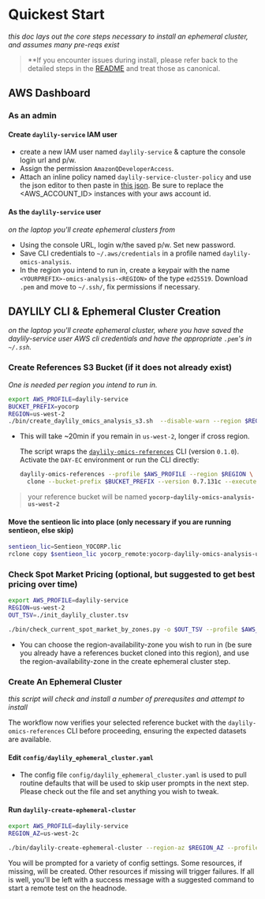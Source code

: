 # Quickest Start
_this doc lays out the core steps necessary to install an ephemeral cluster, and assumes many pre-reqs exist_

> **If you encounter issues during install, please refer back to the detailed steps in the [README](README.md) and treat those as canonical.

## AWS Dashboard
### As an admin
#### Create `daylily-service` IAM user
- create a new IAM user named `daylily-service` & capture the console login url and p/w. 
- Assign the permission `AmazonQDeveloperAccess`. 
- Attach an inline policy named `daylily-service-cluster-policy` and use the json editor to then paste in [this json](config/aws/daylily-service-cluster-policy.json). Be sure to replace the <AWS_ACCOUNT_ID> instances with your aws account id.

#### As the `daylily-service` user
_on the laptop you'll create ephemeral clusters from_

- Using the console URL, login w/the saved p/w. Set new password.
- Save CLI credentials to `~/.aws/credentials` in a profile named `daylily-omics-analysis`.
- In the region you intend to run in, create a keypair with the name `<YOURPREFIX>-omics-analysis-<REGION>` of the type `ed25519`. Download `.pem` and move to `~/.ssh/`, fix permissions if necessary.

## DAYLILY CLI & Ephemeral Cluster Creation
_on the laptop you'll create ephemeral cluster, where you have saved the daylily-service user AWS cli credentials and have the appropriate `.pem`'s in `~/.ssh`._

### Create References S3 Bucket (if it does not already exist)
_One is needed per region you intend to run in._

```bash
export AWS_PROFILE=daylily-service
BUCKET_PREFIX=yocorp
REGION=us-west-2
./bin/create_daylily_omics_analysis_s3.sh  --disable-warn --region $REGION --profile $AWS_PROFILE --bucket-prefix $BUCKET_PREFIX --disable-dryrun
```

- This will take ~20min if you remain in `us-west-2`, longer if cross region.

  The script wraps the [`daylily-omics-references`](https://github.com/Daylily-Informatics/daylily-omics-references)
  CLI (version `0.1.0`). Activate the `DAY-EC` environment or run the CLI directly:

  ```bash
  daylily-omics-references --profile $AWS_PROFILE --region $REGION \
    clone --bucket-prefix $BUCKET_PREFIX --version 0.7.131c --execute
  ```

> your reference bucket will be named **`yocorp-daylily-omics-analysis-us-west-2`**


#### Move the sentieon lic into place (only necessary if you are running sentieon, else skip)

```bash
sentieon_lic=Sentieon_YOCORP.lic
rclone copy $sentieon_lic yocorp_remote:yocorp-daylily-omics-analysis-us-west-2/data/cached_envs/
```

### Check Spot Market Pricing (optional, but suggested to get best pricing over time)

```bash
export AWS_PROFILE=daylily-service
REGION=us-west-2          
OUT_TSV=./init_daylily_cluster.tsv

./bin/check_current_spot_market_by_zones.py -o $OUT_TSV --profile $AWS_PROFILE   
```

- You can choose the region-availability-zone you wish to run in (be sure you already have a references bucket cloned into this region), and use the region-availability-zone in the create ephemeral cluster step.

### Create An Ephemeral Cluster
_this script will check and install a number of prerequsites and attempt to install_

The workflow now verifies your selected reference bucket with the
`daylily-omics-references` CLI before proceeding, ensuring the expected
datasets are available.


#### Edit `config/daylily_ephemeral_cluster.yaml`

- The config file `config/daylily_ephemeral_cluster.yaml` is used to pull routine defaults that will be used to skip user prompts in the next step. Please check out the file and set anything you wish to tweak.

#### Run `daylily-create-ephemeral-cluster`

```bash
export AWS_PROFILE=daylily-service
REGION_AZ=us-west-2c

./bin/daylily-create-ephemeral-cluster --region-az $REGION_AZ --profile $AWS_PROFILE
```

You will be prompted for a variety of config settings. Some resources, if missing, will be created. Other resources if missing will trigger failures.  If all is well, you'll be left with a success message with a suggested command to start a remote test on the headnode.




